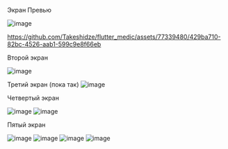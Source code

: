
Экран Превью

![image](https://github.com/Takeshidze/flutter_medic/assets/77339480/79a61e33-c391-439c-b36b-c341f0eb6ec3)

https://github.com/Takeshidze/flutter_medic/assets/77339480/429ba710-82bc-4526-aab1-599c9e8f66eb

Второй экран

![image](https://github.com/Takeshidze/flutter_medic/assets/77339480/96055d56-ef3d-4a5c-9575-f19af2881579)

Третий экран (пока так)
![image](https://github.com/Takeshidze/flutter_medic/assets/77339480/e3ee6624-3c02-4e72-94ca-659087c6cd4b)

Четвертый экран

![image](https://github.com/Takeshidze/flutter_medic/assets/77339480/e7337f2c-8528-4351-8e0e-99f5b3d89ccb)
![image](https://github.com/Takeshidze/flutter_medic/assets/77339480/99cdc229-3b33-4971-b6e2-ae2f946ebad8)

Пятый экран

![image](https://github.com/Takeshidze/flutter_medic/assets/77339480/f1b8c84c-739c-41f3-8b6d-917096c062a3)
![image](https://github.com/Takeshidze/flutter_medic/assets/77339480/0f9c7f05-2487-4f98-bb9b-d810066fdb21)
![image](https://github.com/Takeshidze/flutter_medic/assets/77339480/708210a3-68da-476a-9b5d-cfc44aaff6c2)
![image](https://github.com/Takeshidze/flutter_medic/assets/77339480/a86beb89-11e9-4479-9211-9f399146104d)
